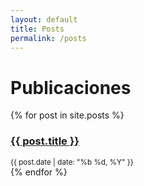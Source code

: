 ```yaml
---
layout: default
title: Posts
permalink: /posts
---
```


# Publicaciones

<div class="posts-listing">
  {% for post in site.posts %}
    <div class="post-item">
      <h3><a href="{{ post.url }}">{{ post.title }}</a></h3>
      <small>{{ post.date | date: "%b %d, %Y" }}</small>
    </div>
  {% endfor %}
</div>